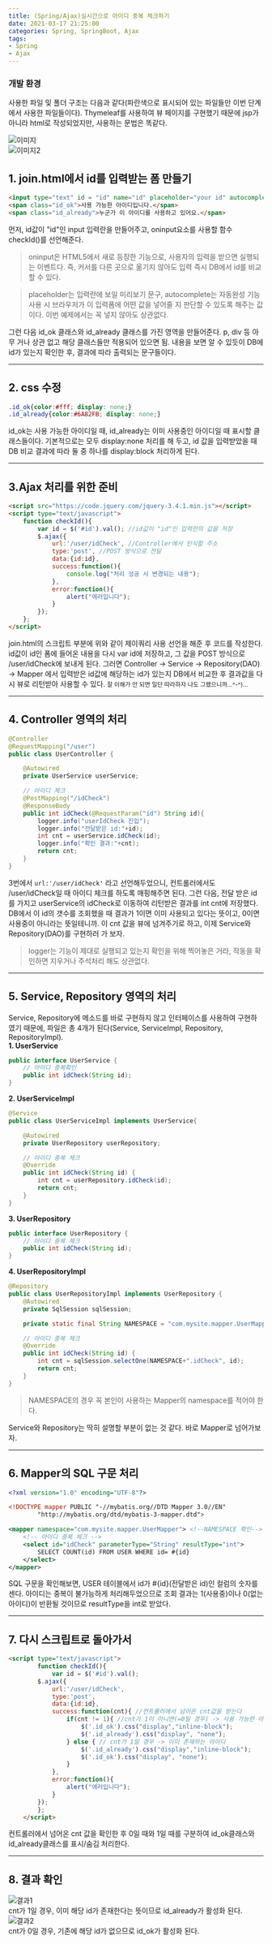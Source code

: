 ```yaml
---
title: (Spring/Ajax)실시간으로 아이디 중복 체크하기     
date: 2021-03-17 21:25:00
categories: Spring, SpringBoot, Ajax
tags:
- Spring  
- Ajax  
--- 
```


### 개발 환경  
사용한 파일 및 폴더 구조는 다음과 같다(파란색으로 표시되어 있는 파일들만 이번 단계에서 사용한 파일들이다). Thymeleaf를 사용하여 뷰 페이지를 구현했기 때문에 jsp가 아니라 html로 작성되었지만, 사용하는 문법은 똑같다.    

![이미지](https://i.imgur.com/0nDsj1s.png)  
![이미지2](https://i.imgur.com/RuTJDCX.png)  
  
## 1. join.html에서 id를 입력받는 폼 만들기  
```html
<input type="text" id = "id" name="id" placeholder="your id" autocomplete="username" required oninput = "checkId()" /> 
<span class="id_ok">사용 가능한 아이디입니다.</span>
<span class="id_already">누군가 이 아이디를 사용하고 있어요.</span>
```  
먼저, id값이 "id"인 input 입력란을 만들어주고, oninput요소를 사용할 함수checkId()를 선언해준다.  
> oninput은 HTML5에서 새로 등장한 기능으로, 사용자의 입력을 받으면 실행되는 이벤트다. 즉, 커서를 다른 곳으로 옮기지 않아도 입력 즉시 DB에서 id를 비교할 수 있다.  
 
> placeholder는 입력란에 보일 미리보기 문구, autocomplete는 자동완성 기능 사용 시 브라우저가 이 입력폼에 어떤 값을 넣어줄 지 판단할 수 있도록 해주는 값이다. 이번 예제에서는 꼭 넣지 않아도 상관없다.  
  
그런 다음 id_ok 클래스와 id_already 클래스를 가진 영역을 만들어준다. p, div 등 아무 거나 상관 없고 해당 클래스들만 적용되어 있으면 됨. 내용을 보면 알 수 있듯이 DB에 id가 있는지 확인한 후, 결과에 따라 출력되는 문구들이다.  

---  

## 2. css 수정  
```css  
.id_ok{color:#fff; display: none;}
.id_already{color:#6A82FB; display: none;}
```  
id_ok는 사용 가능한 아이디일 때, id_already는 이미 사용중인 아이디일 때 표시할 클래스들이다. 기본적으로는 모두 display:none 처리를 해 두고, id 값을 입력받았을 때 DB 비교 결과에 따라 둘 중 하나를 display:block 처리하게 된다.    

--- 

## 3.Ajax 처리를 위한 준비  

```html  
<script src="https://code.jquery.com/jquery-3.4.1.min.js"></script>
<script type="text/javascript">
    function checkId(){
        var id = $('#id').val(); //id값이 "id"인 입력란의 값을 저장
        $.ajax({
            url:'/user/idCheck', //Controller에서 인식할 주소
            type:'post', //POST 방식으로 전달
            data:{id:id},
            success:function(){
                console.log("처리 성공 시 변경되는 내용");
            },
            error:function(){
                alert("에러입니다");
            }
        });
    };
</script>
```  
join.html의 스크립트 부분에 위와 같이 제이쿼리 사용 선언을 해준 후 코드를 작성한다.  
id값이 id인 폼에 들어온 내용을 다시 var id에 저장하고, 그 값을 POST 방식으로 /user/idCheck에 보내게 된다. 그러면 Controller → Service → Repository(DAO) → Mapper 에서 입력받은 id값에 해당하는 id가 있는지 DB에서 비교한 후 결과값을 다시 뷰로 리턴받아 사용할 수 있다. <small>잘 이해가 안 되면 일단 따라하자 나도 그랬으니까...^-^)...</small>  

---  

## 4. Controller 영역의 처리  

```java  
@Controller
@RequestMapping("/user")
public class UserController {

    @Autowired
    private UserService userService;

    // 아이디 체크
    @PostMapping("/idCheck")
    @ResponseBody
    public int idCheck(@RequestParam("id") String id){
        logger.info("userIdCheck 진입");
        logger.info("전달받은 id:"+id);
        int cnt = userService.idCheck(id);
        logger.info("확인 결과:"+cnt);
        return cnt;
    }
}
``` 

3번에서 `url:'/user/idCheck'` 라고 선언해두었으니, 컨트롤러에서도 /user/idCheck일 때 아이디 체크를 하도록 매핑해주면 된다. 그런 다음, 전달 받은 id를 가지고 userService의 idCheck로 이동하여 리턴받은 결과를 int cnt에 저장했다. DB에서 이 id의 갯수를 조회했을 때 결과가 1이면 이미 사용되고 있다는 뜻이고, 0이면 사용중이 아니라는 뜻일테니까. 이 cnt 값을 뷰에 넘겨주기로 하고, 이제 Service와 Repository(DAO)를 구현하러 가 보자.  

> logger는 기능이 제대로 실행되고 있는지 확인을 위해 찍어놓은 거라, 작동을 확인하면 지우거나 주석처리 해도 상관없다.  

---  

## 5. Service, Repository 영역의 처리  

Service, Repository에 메소드를 바로 구현하지 않고 인터페이스를 사용하여 구현하였기 때문에, 파일은 총 4개가 된다(Service, ServiceImpl, Repository, RepositoryImpl).  
**1. UserService**  
```java  
public interface UserService {
    // 아이디 중복확인
    public int idCheck(String id);
}
```  

**2. UserServiceImpl**  
```java  
@Service
public class UserServiceImpl implements UserService{

    @Autowired
    private UserRepository userRepository;

    // 아이디 중복 체크
    @Override
    public int idCheck(String id) {
        int cnt = userRepository.idCheck(id);
        return cnt;
    }
}

```  

**3. UserRepository**  

```java
public interface UserRepository {
    // 아이디 중복 체크
    public int idCheck(String id);
}

```  
**4. UserRepositoryImpl**  
```java  
@Repository
public class UserRepositoryImpl implements UserRepository {
    @Autowired
    private SqlSession sqlSession;

    private static final String NAMESPACE = "com.mysite.mapper.UserMapper"; 

    // 아이디 중복 체크
    @Override
    public int idCheck(String id) {
        int cnt = sqlSession.selectOne(NAMESPACE+".idCheck", id);
        return cnt;
    }
}
```  
> NAMESPACE의 경우 꼭 본인이 사용하는 Mapper의 namespace를 적어야 한다.  

Service와 Repository는 딱히 설명할 부분이 없는 것 같다. 바로 Mapper로 넘어가보자.

--- 

## 6. Mapper의 SQL 구문 처리  

```xml
<?xml version="1.0" encoding="UTF-8"?>

<!DOCTYPE mapper PUBLIC "-//mybatis.org//DTD Mapper 3.0//EN"
        "http://mybatis.org/dtd/mybatis-3-mapper.dtd">

<mapper namespace="com.mysite.mapper.UserMapper"> <!--NAMESPACE 확인-->
    <!-- 아이디 중복 체크 -->
    <select id="idCheck" parameterType="String" resultType="int">
        SELECT COUNT(id) FROM USER WHERE id= #{id}
    </select>
</mapper>
```  

SQL 구문을 확인해보면, USER 테이블에서 id가 #{id}(전달받은 id)인 컬럼의 숫자를 센다. 아이디는 중복이 불가능하게 처리해두었으므로 조회 결과는 1(사용중)이나 0(없는 아이디)이 반환될 것이므로 resultType을 int로 받았다.  

---  

## 7. 다시 스크립트로 돌아가서  

```html
<script type="text/javascript">
        function checkId(){
            var id = $('#id').val();
        $.ajax({
            url:'/user/idCheck',
            type:'post',
            data:{id:id},
            success:function(cnt){ //컨트롤러에서 넘어온 cnt값을 받는다 
                if(cnt != 1){ //cnt가 1이 아니면(=0일 경우) -> 사용 가능한 아이디 
                    $('.id_ok').css("display","inline-block"); 
                    $('.id_already').css("display", "none");
                } else { // cnt가 1일 경우 -> 이미 존재하는 아이디
                    $('.id_already').css("display","inline-block");
                    $('.id_ok').css("display", "none");
                }
            },
            error:function(){
                alert("에러입니다");
            }
        });
        };
    </script>
```  
컨트롤러에서 넘어온 cnt 값을 확인한 후 0일 때와 1일 때를 구분하여 id_ok클래스와 id_already클래스를 표시/숨김 처리한다.  

---  

## 8. 결과 확인  
![결과1](https://i.imgur.com/16iFi7o.png)  
cnt가 1일 경우, 이미 해당 id가 존재한다는 뜻이므로 id_already가 활성화 된다.  
![결과2](https://i.imgur.com/GoJgC0h.png)  
cnt가 0일 경우, 기존에 해당 id가 없으므로 id_ok가 활성화 된다.  